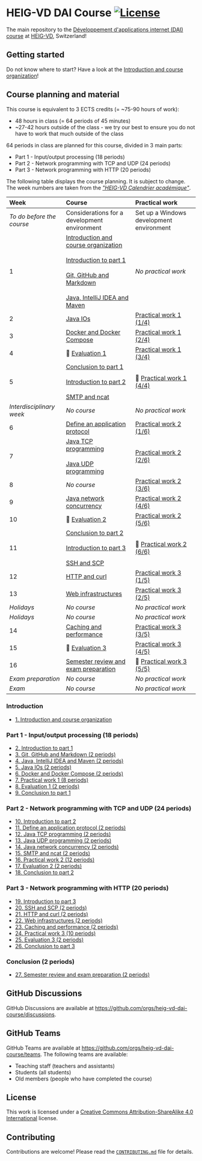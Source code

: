 # HEIG-VD DAI Course [![License](https://img.shields.io/github/license/heig-vd-dai-course/heig-vd-dai-course)](./LICENSE.md)

The main repository to the
[Développement d'applications internet (DAI) course](https://gaps.heig-vd.ch/consultation/fiches/uv/uv.php?id=6573)
at [HEIG-VD](https://heig-vd.ch), Switzerland!

## Getting started

Do not know where to start? Have a look at the
[Introduction and course organization](./01-introduction-and-course-organization/README.md)!

## Course planning and material

This course is equivalent to 3 ECTS credits (= ~75-90 hours of work):

- 48 hours in class (= 64 periods of 45 minutes)
- ~27-42 hours outside of the class - we try our best to ensure you do not have
  to work that much outside of the class

64 periods in class are planned for this course, divided in 3 main parts:

- Part 1 - Input/output processing (18 periods)
- Part 2 - Network programming with TCP and UDP (24 periods)
- Part 3 - Network programming with HTTP (20 periods)

The following table displays the course planning. It is subject to change. The
week numbers are taken from the
[_"HEIG-VD Calendrier académique"_](https://heig-vd.ch/formation/bachelor/calendrier-academique/).

| Week                      | Course                                                                                                                                                                                                                                                                                                                           | Practical work                                               |
| :------------------------ | :------------------------------------------------------------------------------------------------------------------------------------------------------------------------------------------------------------------------------------------------------------------------------------------------------------------------------- | :----------------------------------------------------------- |
| _To do before the course_ | Considerations for a development environment                                                                                                                                                                                                                                                                                     | Set up a Windows development environment                     |
| 1                         | [Introduction and course organization](./01-introduction-and-course-organization/README.md)<br><br>[Introduction to part 1](./02-introduction-to-part-1/README.md)<br><br>[Git, GitHub and Markdown](./03-git-github-and-markdown/README.md)<br><br>[Java, IntelliJ IDEA and Maven](./04-java-intellij-idea-and-maven/README.md) | _No practical work_                                          |
| 2                         | [Java IOs](./05-java-ios/README.md)                                                                                                                                                                                                                                                                                              | [Practical work 1 (1/4)](./07-practical-work-1/README.md)    |
| 3                         | [Docker and Docker Compose](./06-docker-and-docker-compose/README.md)                                                                                                                                                                                                                                                            | [Practical work 1 (2/4)](./07-practical-work-1/README.md)    |
| 4                         | 🚨 [Evaluation 1](./08-evaluation-1/README.md)                                                                                                                                                                                                                                                                                   | [Practical work 1 (3/4)](./07-practical-work-1/README.md)    |
| 5                         | [Conclusion to part 1](./09-conclusion-to-part-1/README.md)<br><br>[Introduction to part 2](./10-introduction-to-part-2/README.md)<br><br>[SMTP and ncat](./15-smtp-and-ncat/README.md)                                                                                                                                          | 🚨 [Practical work 1 (4/4)](./07-practical-work-1/README.md) |
| _Interdisciplinary week_  | _No course_                                                                                                                                                                                                                                                                                                                      | _No practical work_                                          |
| 6                         | [Define an application protocol](./11-define-an-application-protocol/README.md)                                                                                                                                                                                                                                                  | [Practical work 2 (1/6)](./16-practical-work-2/README.md)    |
| 7                         | [Java TCP programming](./12-java-tcp-programming/README.md)<br><br>[Java UDP programming](./13-java-udp-programming/README.md)                                                                                                                                                                                                   | [Practical work 2 (2/6)](./16-practical-work-2/README.md)    |
| 8                         | _No course_                                                                                                                                                                                                                                                                                                                      | [Practical work 2 (3/6)](./16-practical-work-2/README.md)    |
| 9                         | [Java network concurrency](./14-java-network-concurrency/README.md)                                                                                                                                                                                                                                                              | [Practical work 2 (4/6)](./16-practical-work-2/README.md)    |
| 10                        | 🚨 [Evaluation 2](./17-evaluation-2/README.md)                                                                                                                                                                                                                                                                                   | [Practical work 2 (5/6)](./16-practical-work-2/README.md)    |
| 11                        | [Conclusion to part 2](./18-conclusion-to-part-2/README.md)<br><br>[Introduction to part 3](./19-introduction-to-part-3/README.md)<br><br>[SSH and SCP](./20-ssh-and-scp/README.md)                                                                                                                                              | 🚨 [Practical work 2 (6/6)](./16-practical-work-2/README.md) |
| 12                        | [HTTP and curl](./21-http-and-curl/README.md)                                                                                                                                                                                                                                                                                    | [Practical work 3 (1/5)](./24-practical-work-3/README.md)    |
| 13                        | [Web infrastructures](./22-web-infrastructures/README.md)                                                                                                                                                                                                                                                                        | [Practical work 3 (2/5)](./24-practical-work-3/README.md)    |
| _Holidays_                | _No course_                                                                                                                                                                                                                                                                                                                      | _No practical work_                                          |
| _Holidays_                | _No course_                                                                                                                                                                                                                                                                                                                      | _No practical work_                                          |
| 14                        | [Caching and performance](./23-caching-and-performance/README.md)                                                                                                                                                                                                                                                                | [Practical work 3 (3/5)](./24-practical-work-3/README.md)    |
| 15                        | 🚨 [Evaluation 3](./25-evaluation-3/README.md)                                                                                                                                                                                                                                                                                   | [Practical work 3 (4/5)](./24-practical-work-3/README.md)    |
| 16                        | [Semester review and exam preparation](./27-semester-review-and-exam-preparation/README.md)                                                                                                                                                                                                                                      | 🚨 [Practical work 3 (5/5)](./24-practical-work-3/README.md) |
| _Exam preparation_        | _No course_                                                                                                                                                                                                                                                                                                                      | _No practical work_                                          |
| _Exam_                    | _No course_                                                                                                                                                                                                                                                                                                                      | _No practical work_                                          |

### Introduction

- [1. Introduction and course organization](./01-introduction-and-course-organization/README.md)

### Part 1 - Input/output processing (18 periods)

- [2. Introduction to part 1](./02-introduction-to-part-1/README.md)
- [3. Git, GitHub and Markdown (2 periods)](./03-git-github-and-markdown/README.md)
- [4. Java, IntelliJ IDEA and Maven (2 periods)](./04-java-intellij-idea-and-maven/README.md)
- [5. Java IOs (2 periods)](./05-java-ios/README.md)
- [6. Docker and Docker Compose (2 periods)](./06-docker-and-docker-compose/README.md)
- [7. Practical work 1 (8 periods)](./07-practical-work-1/README.md)
- [8. Evaluation 1 (2 periods)](./08-evaluation-1/README.md)
- [9. Conclusion to part 1](./09-conclusion-to-part-1/README.md)

### Part 2 - Network programming with TCP and UDP (24 periods)

- [10. Introduction to part 2](./10-introduction-to-part-2/README.md)
- [11. Define an application protocol (2 periods)](./11-define-an-application-protocol/README.md)
- [12. Java TCP programming (2 periods)](./12-java-tcp-programming/README.md)
- [13. Java UDP programming (2 periods)](./13-java-udp-programming/README.md)
- [14. Java network concurrency (2 periods)](./14-java-network-concurrency/README.md)
- [15. SMTP and ncat (2 periods)](./15-smtp-and-ncat/README.md)
- [16. Practical work 2 (12 periods)](./16-practical-work-2/README.md)
- [17. Evaluation 2 (2 periods)](./17-evaluation-2/README.md)
- [18. Conclusion to part 2](./18-conclusion-to-part-2/README.md)

### Part 3 - Network programming with HTTP (20 periods)

- [19. Introduction to part 3](./19-introduction-to-part-3/README.md)
- [20. SSH and SCP (2 periods)](./20-ssh-and-scp/README.md)
- [21. HTTP and curl (2 periods)](./21-http-and-curl/README.md)
- [22. Web infrastructures (2 periods)](./22-web-infrastructures/README.md)
- [23. Caching and performance (2 periods)](./23-caching-and-performance/README.md)
- [24. Practical work 3 (10 periods)](./24-practical-work-3/README.md)
- [25. Evaluation 3 (2 periods)](./25-evaluation-3/README.md)
- [26. Conclusion to part 3](./26-conclusion-to-part-3/README.md)

### Conclusion (2 periods)

- [27. Semester review and exam preparation (2 periods)](./27-semester-review-and-exam-preparation/README.md)

## GitHub Discussions

GitHub Discussions are available at
<https://github.com/orgs/heig-vd-dai-course/discussions>.

## GitHub Teams

GitHub Teams are available at
<https://github.com/orgs/heig-vd-dai-course/teams>. The following teams are
available:

- Teaching staff (teachers and assistants)
- Students (all students)
- Old members (people who have completed the course)

## License

This work is licensed under a
[Creative Commons Attribution-ShareAlike 4.0 International](./LICENSE.md)
license.

## Contributing

Contributions are welcome! Please read the
[`CONTRIBUTING.md`](./CONTRIBUTING.md) file for details.
